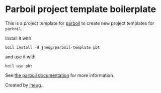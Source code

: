 # Parboil project template boilerplate

This is a project template for [parboil](https://github.com/jneug/parboil) to create new project templates for `parboil`. 

Install it with

    boil install -d jneug/parboil-template pbt
    
and use it with

    boil use pbt

See [the parboil documentation](https://github.com/jneug/parboil/wiki) for more information.

Created by [jneug](https://github.com/jneug).
